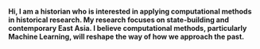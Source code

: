 **Hi, I am a historian who is interested in applying computational methods in historical research. My research focuses on state-building and contemporary East Asia. I believe computational methods, particularly Machine Learning, will reshape the way of how we approach the past.**
